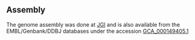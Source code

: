 Assembly
--------

The genome assembly was done at
[JGI](http://genome.jgi.doe.gov/Thaps3/Thaps3.home.html) and is also
available from the EMBL/Genbank/DDBJ databases under the accession
[GCA\_000149405.1](http://www.ebi.ac.uk/ena/data/view/GCA_000149405.1)
